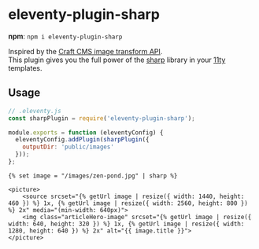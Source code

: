 # eleventy-plugin-sharp

**npm**: `npm i eleventy-plugin-sharp`  

Inspired by the [Craft CMS image transform API](https://craftcms.com/docs/3.x/image-transforms.html).  
This plugin gives you the full power of the [sharp](https://sharp.pixelplumbing.com/) library in your [11ty](https://www.11ty.dev/) templates.

## Usage

```js
// .eleventy.js
const sharpPlugin = require('eleventy-plugin-sharp');

module.exports = function (eleventyConfig) {
  eleventyConfig.addPlugin(sharpPlugin({
    outputDir: 'public/images'
  }));
};
```


```njk
{% set image = "/images/zen-pond.jpg" | sharp %}

<picture>
    <source srcset="{% getUrl image | resize({ width: 1440, height: 460 }) %} 1x, {% getUrl image | resize({ width: 2560, height: 800 }) %} 2x" media="(min-width: 640px)">
    <img class="articleHero-image" srcset="{% getUrl image | resize({ width: 640, height: 320 }) %} 1x, {% getUrl image | resize({ width: 1280, height: 640 }) %} 2x" alt="{{ image.title }}">
</picture>
```

